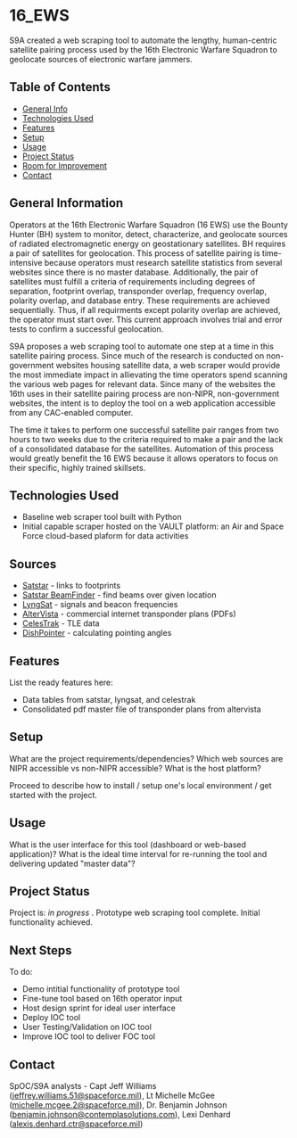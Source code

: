 # 16_EWS

S9A created a web scraping tool to automate the lengthy, human-centric satellite pairing process used by the 16th Electronic Warfare Squadron to geolocate sources of electronic warfare jammers.

## Table of Contents
* [General Info](#general-information)
* [Technologies Used](#technologies-used)
* [Features](#features)
* [Setup](#setup)
* [Usage](#usage)
* [Project Status](#project-status)
* [Room for Improvement](#room-for-improvement)
* [Contact](#contact)


## General Information

Operators at the 16th Electronic Warfare Squadron (16 EWS) use the Bounty Hunter (BH) system to monitor, detect, characterize, and geolocate sources of radiated electromagnetic energy on geostationary satellites. BH requires a pair of satellites for geolocation. This process of satellite pairing is time-intensive because operators must research satellite statistics from several websites since there is no master database. Additionally, the pair of satellites must fulfill a criteria of requirements including degrees of separation, footprint overlap, transponder overlap, frequency overlap, polarity overlap, and database entry. These requirements are achieved sequentially. Thus, if all requirments except polarity overlap are achieved, the operator must start over. This current approach involves trial and error tests to confirm a successful geolocation.

S9A proposes a web scraping tool to automate one step at a time in this satellite pairing process. Since much of the research is conducted on non-government websites housing satellite data, a web scraper would provide the most immediate impact in allievating the time operators spend scanning the various web pages for relevant data. Since many of the websites the 16th uses in their satellite pairing process are non-NIPR, non-government websites, the intent is to deploy the tool on a web application accessible from any CAC-enabled computer.  

The time it takes to perform one successful satellite pair ranges from two hours to two weeks due to the criteria required to make a pair and the lack of a consolidated database for the satellites. Automation of this process would greatly benefit the 16 EWS because it allows operators to focus on their specific, highly trained skillsets.


## Technologies Used
- Baseline web scraper tool built with Python
- Initial capable scraper hosted on the VAULT platform: an Air and Space Force cloud-based plaform for data activities

## Sources
- [Satstar](http://satstar.net/satellites.html) - links to footprints
- [Satstar BeamFinder](http://satstar.net/setup.html) - find beams over given location
- [LyngSat](https://www.lyngsat.com/) - signals and beacon frequencies
- [AlterVista](http://frequencyplansatellites.altervista.org/) - commercial internet transponder plans (PDFs)
- [CelesTrak](http://celestrak.com/NORAD/elements/geo.txt) - TLE data
- [DishPointer](https://www.dishpointer.com) - calculating pointing angles



## Features
List the ready features here:
- Data tables from satstar, lyngsat, and celestrak
- Consolidated pdf master file of transponder plans from altervista


## Setup
What are the project requirements/dependencies? Which web sources are NIPR accessible vs non-NIPR accessible? What is the host platform?

Proceed to describe how to install / setup one's local environment / get started with the project.


## Usage
What is the user interface for this tool (dashboard or web-based application)? What is the ideal time interval for re-running the tool and delivering updated "master data"? 



## Project Status
Project is: _in progress_ . Prototype web scraping tool complete. Initial functionality achieved.


## Next Steps

To do:
- Demo intitial functionality of prototype tool
- Fine-tune tool based on 16th operator input
- Host design sprint for ideal user interface
- Deploy IOC tool
- User Testing/Validation on IOC tool
- Improve IOC tool to deliver FOC tool

## Contact
SpOC/S9A analysts - Capt Jeff Williams (jeffrey.williams.51@spaceforce.mil), Lt Michelle McGee (michelle.mcgee.2@spaceforce.mil), Dr. Benjamin Johnson (benjamin.johnson@contemplasolutions.com), Lexi Denhard (alexis.denhard.ctr@spaceforce.mil)


